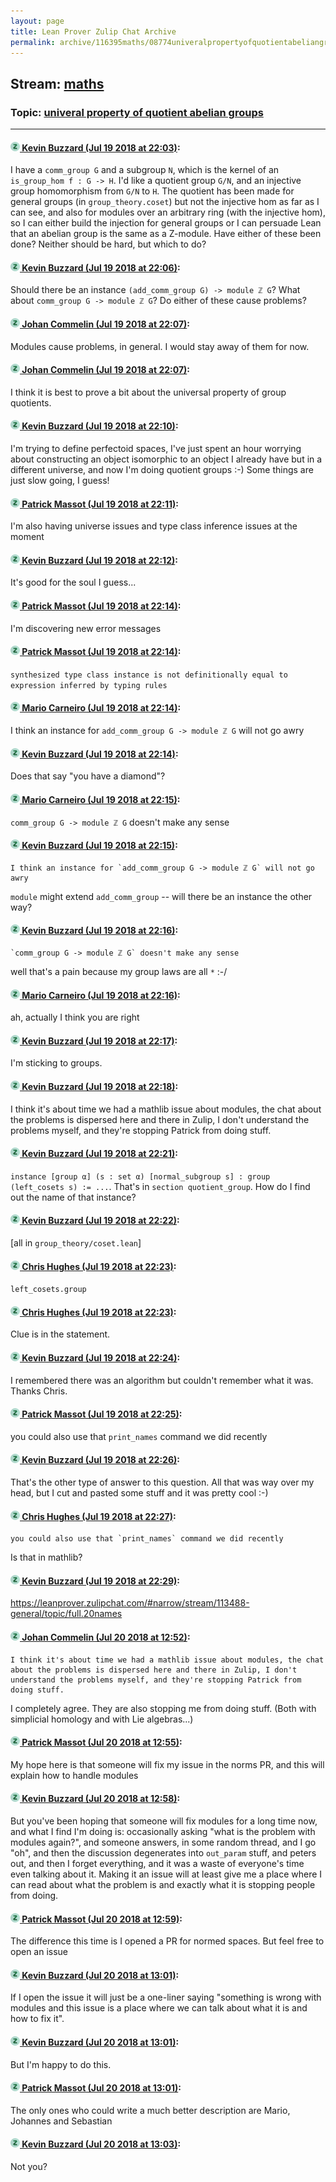 ```yaml
---
layout: page
title: Lean Prover Zulip Chat Archive 
permalink: archive/116395maths/08774univeralpropertyofquotientabeliangroups.html
---
```


## Stream: [maths](index.html)
### Topic: [univeral property of quotient abelian groups](08774univeralpropertyofquotientabeliangroups.html)

---

#### [![Click to go to Zulip](../../assets/img/zulip2.png) Kevin Buzzard (Jul 19 2018 at 22:03)](https://leanprover.zulipchat.com/#narrow/stream/116395-maths/topic/univeral%20property%20of%20quotient%20abelian%20groups/near/129953243):
I have a `comm_group G` and a subgroup `N`, which is the kernel of an `is_group_hom f : G -> H`. I'd like a quotient group `G/N`, and an injective group homomorphism from `G/N` to `H`. The quotient has been made for general groups (in `group_theory.coset`) but not the injective hom as far as I can see, and also for modules over an arbitrary ring (with the injective hom), so I can either build the injection for general groups or I can persuade Lean that an abelian group is the same as a Z-module. Have either of these been done? Neither should be hard, but which to do?

#### [![Click to go to Zulip](../../assets/img/zulip2.png) Kevin Buzzard (Jul 19 2018 at 22:06)](https://leanprover.zulipchat.com/#narrow/stream/116395-maths/topic/univeral%20property%20of%20quotient%20abelian%20groups/near/129953396):
Should there be an instance `(add_comm_group G) -> module ℤ G`? What about `comm_group G -> module ℤ G`? Do either of these cause problems?

#### [![Click to go to Zulip](../../assets/img/zulip2.png) Johan Commelin (Jul 19 2018 at 22:07)](https://leanprover.zulipchat.com/#narrow/stream/116395-maths/topic/univeral%20property%20of%20quotient%20abelian%20groups/near/129953422):
Modules cause problems, in general. I would stay away of them for now.

#### [![Click to go to Zulip](../../assets/img/zulip2.png) Johan Commelin (Jul 19 2018 at 22:07)](https://leanprover.zulipchat.com/#narrow/stream/116395-maths/topic/univeral%20property%20of%20quotient%20abelian%20groups/near/129953456):
I think it is best to prove a bit about the universal property of group quotients.

#### [![Click to go to Zulip](../../assets/img/zulip2.png) Kevin Buzzard (Jul 19 2018 at 22:10)](https://leanprover.zulipchat.com/#narrow/stream/116395-maths/topic/univeral%20property%20of%20quotient%20abelian%20groups/near/129953616):
I'm trying to define perfectoid spaces, I've just spent an hour worrying about constructing an object isomorphic to an object I already have but in a different universe, and now I'm doing quotient groups :-) Some things are just slow going, I guess!

#### [![Click to go to Zulip](../../assets/img/zulip2.png) Patrick Massot (Jul 19 2018 at 22:11)](https://leanprover.zulipchat.com/#narrow/stream/116395-maths/topic/univeral%20property%20of%20quotient%20abelian%20groups/near/129953639):
I'm also having universe issues and type class inference issues at the moment

#### [![Click to go to Zulip](../../assets/img/zulip2.png) Kevin Buzzard (Jul 19 2018 at 22:12)](https://leanprover.zulipchat.com/#narrow/stream/116395-maths/topic/univeral%20property%20of%20quotient%20abelian%20groups/near/129953691):
It's good for the soul I guess...

#### [![Click to go to Zulip](../../assets/img/zulip2.png) Patrick Massot (Jul 19 2018 at 22:14)](https://leanprover.zulipchat.com/#narrow/stream/116395-maths/topic/univeral%20property%20of%20quotient%20abelian%20groups/near/129953783):
I'm discovering new error messages

#### [![Click to go to Zulip](../../assets/img/zulip2.png) Patrick Massot (Jul 19 2018 at 22:14)](https://leanprover.zulipchat.com/#narrow/stream/116395-maths/topic/univeral%20property%20of%20quotient%20abelian%20groups/near/129953784):
`synthesized type class instance is not definitionally equal to expression inferred by typing rules`

#### [![Click to go to Zulip](../../assets/img/zulip2.png) Mario Carneiro (Jul 19 2018 at 22:14)](https://leanprover.zulipchat.com/#narrow/stream/116395-maths/topic/univeral%20property%20of%20quotient%20abelian%20groups/near/129953797):
I think an instance for `add_comm_group G -> module ℤ G` will not go awry

#### [![Click to go to Zulip](../../assets/img/zulip2.png) Kevin Buzzard (Jul 19 2018 at 22:14)](https://leanprover.zulipchat.com/#narrow/stream/116395-maths/topic/univeral%20property%20of%20quotient%20abelian%20groups/near/129953799):
Does that say "you have a diamond"?

#### [![Click to go to Zulip](../../assets/img/zulip2.png) Mario Carneiro (Jul 19 2018 at 22:15)](https://leanprover.zulipchat.com/#narrow/stream/116395-maths/topic/univeral%20property%20of%20quotient%20abelian%20groups/near/129953812):
`comm_group G -> module ℤ G` doesn't make any sense

#### [![Click to go to Zulip](../../assets/img/zulip2.png) Kevin Buzzard (Jul 19 2018 at 22:15)](https://leanprover.zulipchat.com/#narrow/stream/116395-maths/topic/univeral%20property%20of%20quotient%20abelian%20groups/near/129953831):
```quote
I think an instance for `add_comm_group G -> module ℤ G` will not go awry
```
`module` might extend `add_comm_group` -- will there be an instance the other way?

#### [![Click to go to Zulip](../../assets/img/zulip2.png) Kevin Buzzard (Jul 19 2018 at 22:16)](https://leanprover.zulipchat.com/#narrow/stream/116395-maths/topic/univeral%20property%20of%20quotient%20abelian%20groups/near/129953882):
```quote
`comm_group G -> module ℤ G` doesn't make any sense
```
well that's a pain because my group laws are all `*` :-/

#### [![Click to go to Zulip](../../assets/img/zulip2.png) Mario Carneiro (Jul 19 2018 at 22:16)](https://leanprover.zulipchat.com/#narrow/stream/116395-maths/topic/univeral%20property%20of%20quotient%20abelian%20groups/near/129953884):
ah, actually I think you are right

#### [![Click to go to Zulip](../../assets/img/zulip2.png) Kevin Buzzard (Jul 19 2018 at 22:17)](https://leanprover.zulipchat.com/#narrow/stream/116395-maths/topic/univeral%20property%20of%20quotient%20abelian%20groups/near/129953931):
I'm sticking to groups.

#### [![Click to go to Zulip](../../assets/img/zulip2.png) Kevin Buzzard (Jul 19 2018 at 22:18)](https://leanprover.zulipchat.com/#narrow/stream/116395-maths/topic/univeral%20property%20of%20quotient%20abelian%20groups/near/129953995):
I think it's about time we had a mathlib issue about modules, the chat about the problems is dispersed here and there in Zulip, I don't understand the problems myself, and they're stopping Patrick from doing stuff.

#### [![Click to go to Zulip](../../assets/img/zulip2.png) Kevin Buzzard (Jul 19 2018 at 22:21)](https://leanprover.zulipchat.com/#narrow/stream/116395-maths/topic/univeral%20property%20of%20quotient%20abelian%20groups/near/129954121):
`instance [group α] (s : set α) [normal_subgroup s] : group (left_cosets s) := ...`. That's in `section quotient_group`. How do I find out the name of that instance?

#### [![Click to go to Zulip](../../assets/img/zulip2.png) Kevin Buzzard (Jul 19 2018 at 22:22)](https://leanprover.zulipchat.com/#narrow/stream/116395-maths/topic/univeral%20property%20of%20quotient%20abelian%20groups/near/129954166):
[all in `group_theory/coset.lean`]

#### [![Click to go to Zulip](../../assets/img/zulip2.png) Chris Hughes (Jul 19 2018 at 22:23)](https://leanprover.zulipchat.com/#narrow/stream/116395-maths/topic/univeral%20property%20of%20quotient%20abelian%20groups/near/129954201):
`left_cosets.group`

#### [![Click to go to Zulip](../../assets/img/zulip2.png) Chris Hughes (Jul 19 2018 at 22:23)](https://leanprover.zulipchat.com/#narrow/stream/116395-maths/topic/univeral%20property%20of%20quotient%20abelian%20groups/near/129954207):
Clue is in the statement.

#### [![Click to go to Zulip](../../assets/img/zulip2.png) Kevin Buzzard (Jul 19 2018 at 22:24)](https://leanprover.zulipchat.com/#narrow/stream/116395-maths/topic/univeral%20property%20of%20quotient%20abelian%20groups/near/129954251):
I remembered there was an algorithm but couldn't remember what it was. Thanks Chris.

#### [![Click to go to Zulip](../../assets/img/zulip2.png) Patrick Massot (Jul 19 2018 at 22:25)](https://leanprover.zulipchat.com/#narrow/stream/116395-maths/topic/univeral%20property%20of%20quotient%20abelian%20groups/near/129954312):
you could also use that `print_names` command we did recently

#### [![Click to go to Zulip](../../assets/img/zulip2.png) Kevin Buzzard (Jul 19 2018 at 22:26)](https://leanprover.zulipchat.com/#narrow/stream/116395-maths/topic/univeral%20property%20of%20quotient%20abelian%20groups/near/129954363):
That's the other type of answer to this question. All that was way over my head, but I cut and pasted some stuff and it was pretty cool :-)

#### [![Click to go to Zulip](../../assets/img/zulip2.png) Chris Hughes (Jul 19 2018 at 22:27)](https://leanprover.zulipchat.com/#narrow/stream/116395-maths/topic/univeral%20property%20of%20quotient%20abelian%20groups/near/129954396):
```quote
you could also use that `print_names` command we did recently
```
Is that in mathlib?

#### [![Click to go to Zulip](../../assets/img/zulip2.png) Kevin Buzzard (Jul 19 2018 at 22:29)](https://leanprover.zulipchat.com/#narrow/stream/116395-maths/topic/univeral%20property%20of%20quotient%20abelian%20groups/near/129954475):
https://leanprover.zulipchat.com/#narrow/stream/113488-general/topic/full.20names

#### [![Click to go to Zulip](../../assets/img/zulip2.png) Johan Commelin (Jul 20 2018 at 12:52)](https://leanprover.zulipchat.com/#narrow/stream/116395-maths/topic/univeral%20property%20of%20quotient%20abelian%20groups/near/129989346):
```quote
I think it's about time we had a mathlib issue about modules, the chat about the problems is dispersed here and there in Zulip, I don't understand the problems myself, and they're stopping Patrick from doing stuff.
```
I completely agree. They are also stopping me from doing stuff. (Both with simplicial homology and with Lie algebras...)

#### [![Click to go to Zulip](../../assets/img/zulip2.png) Patrick Massot (Jul 20 2018 at 12:55)](https://leanprover.zulipchat.com/#narrow/stream/116395-maths/topic/univeral%20property%20of%20quotient%20abelian%20groups/near/129989432):
My hope here is that someone will fix my issue in the norms PR, and this will explain how to handle modules

#### [![Click to go to Zulip](../../assets/img/zulip2.png) Kevin Buzzard (Jul 20 2018 at 12:58)](https://leanprover.zulipchat.com/#narrow/stream/116395-maths/topic/univeral%20property%20of%20quotient%20abelian%20groups/near/129989535):
But you've been hoping that someone will fix modules for a long time now, and what I find I'm doing is: occasionally asking "what is the problem with modules again?", and someone answers, in some random thread, and I go "oh", and then the discussion degenerates into `out_param` stuff, and peters out, and then I forget everything, and it was a waste of everyone's time even talking about it. Making it an issue will at least give me a place where I can read about what the problem is and exactly what it is stopping people from doing.

#### [![Click to go to Zulip](../../assets/img/zulip2.png) Patrick Massot (Jul 20 2018 at 12:59)](https://leanprover.zulipchat.com/#narrow/stream/116395-maths/topic/univeral%20property%20of%20quotient%20abelian%20groups/near/129989565):
The difference this time is I opened a PR for normed spaces. But feel free to open an issue

#### [![Click to go to Zulip](../../assets/img/zulip2.png) Kevin Buzzard (Jul 20 2018 at 13:01)](https://leanprover.zulipchat.com/#narrow/stream/116395-maths/topic/univeral%20property%20of%20quotient%20abelian%20groups/near/129989631):
If I open the issue it will just be a one-liner saying "something is wrong with modules and this issue is a place where we can talk about what it is and how to fix it".

#### [![Click to go to Zulip](../../assets/img/zulip2.png) Kevin Buzzard (Jul 20 2018 at 13:01)](https://leanprover.zulipchat.com/#narrow/stream/116395-maths/topic/univeral%20property%20of%20quotient%20abelian%20groups/near/129989638):
But I'm happy to do this.

#### [![Click to go to Zulip](../../assets/img/zulip2.png) Patrick Massot (Jul 20 2018 at 13:01)](https://leanprover.zulipchat.com/#narrow/stream/116395-maths/topic/univeral%20property%20of%20quotient%20abelian%20groups/near/129989649):
The only ones who could write a much better description are Mario, Johannes and Sebastian

#### [![Click to go to Zulip](../../assets/img/zulip2.png) Kevin Buzzard (Jul 20 2018 at 13:03)](https://leanprover.zulipchat.com/#narrow/stream/116395-maths/topic/univeral%20property%20of%20quotient%20abelian%20groups/near/129989701):
Not you?


